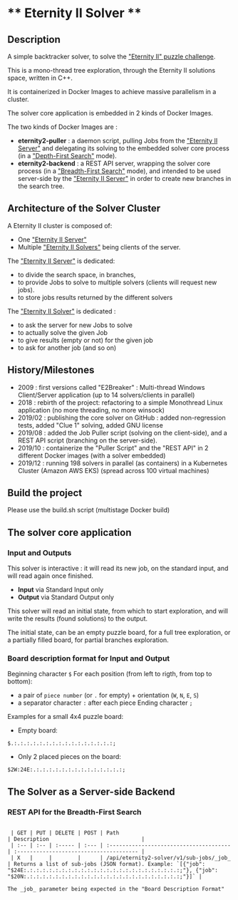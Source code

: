 #  ** Eternity II Solver **

## Description

A simple backtracker solver, to solve the ["Eternity II" puzzle challenge](https://en.wikipedia.org/wiki/Eternity_II_puzzle).

This is a mono-thread tree exploration, through the Eternity II solutions space, written in C++.

It is containerized in Docker Images to achieve massive parallelism in a cluster.

The solver core application is embedded in 2 kinds of Docker Images.

The two kinds of Docker Images are :
 - **eternity2-puller** : a daemon script, pulling Jobs from the ["Eternity II Server"](https://github.com/yfirmy/eternity2-server) and delegating its solving to the embedded solver core process (in a ["Depth-First Search"](https://en.wikipedia.org/wiki/Depth-first_search) mode).
 - **eternity2-backend** : a REST API server, wrapping the solver core process (in a ["Breadth-First Search"](https://en.wikipedia.org/wiki/Breadth-first_search) mode), and intended to be used server-side by the ["Eternity II Server"](https://github.com/yfirmy/eternity2-server) in order to create new branches in the search tree. 

## Architecture of the Solver Cluster

A Eternity II cluster is composed of:
 - One ["Eternity II Server"](https://github.com/yfirmy/eternity2-server)
 - Multiple ["Eternity II Solvers"](https://github.com/yfirmy/eternity2-solver) being clients of the server.

The ["Eternity II Server"](https://github.com/yfirmy/eternity2-server) is dedicated:
 - to divide the search space, in branches, 
 - to provide Jobs to solve to multiple solvers (clients will request new jobs).
 - to store jobs results returned by the different solvers

The ["Eternity II Solver"](https://github.com/yfirmy/eternity2-solver) is dedicated :
 - to ask the server for new Jobs to solve
 - to actually solve the given Job
 - to give results (empty or not) for the given job
 - to ask for another job (and so on)

## History/Milestones

 - 2009 : first versions called "E2Breaker" : Multi-thread Windows Client/Server application (up to 14 solvers/clients in parallel)
 - 2018 : rebirth of the project: refactoring to a simple Monothread Linux application (no more threading, no more winsock) 
 - 2019/02 : publishing the core solver on GitHub : added non-regression tests, added "Clue 1" solving, added GNU license
 - 2019/08 : added the Job Puller script (solving on the client-side), and a REST API script (branching on the server-side).
 - 2019/10 : containerize the "Puller Script" and the "REST API" in 2 different Docker images (with a solver embedded)
 - 2019/12 : running 198 solvers in parallel (as containers) in a Kubernetes Cluster (Amazon AWS EKS) (spread across 100 virtual machines)

## Build the project

Please use the build.sh script (multistage Docker build)

## The solver core application

### Input and Outputs

This solver is interactive : it will read its new job, on the standard input, and will read again once finished.

 - **Input** via Standard Input only
 - **Output** via Standard Output only

This solver will read an initial state, from which to start exploration, and will write the results (found solutions) to the output.

The initial state, can be an empty puzzle board, for a full tree exploration, or a partially filled board, for partial branches exploration.

### Board description format for Input and Output

Beginning character `$`
For each position (from left to rigth, from top to bottom):
 - a pair of `piece number` (or `.` for empty) + orientation (`W`, `N`, `E`, `S`)
 - a separator character `:` after each piece
Ending character `;`

Examples for a small 4x4 puzzle board:
 - Empty board: 
 ```
 $.:.:.:.:.:.:.:.:.:.:.:.:.:.:.:.:;
 ```
 - Only 2 placed pieces on the board: 
 ```
 $2W:24E:.:.:.:.:.:.:.:.:.:.:.:.:.:.:;
 ```

## The Solver as a Server-side Backend

### REST API for the Breadth-First Search

```

 | GET | PUT | DELETE | POST | Path                                    | Description                             |
 | :-- | :-- | :----- | :--- | :-------------------------------------- | :-------------------------------------- |
 | X   |     |        |      | /api/eternity2-solver/v1/sub-jobs/_job_ | Returns a list of sub-jobs (JSON format). Example: `[{"job": "$24E:.:.:.:.:.:.:.:.:.:.:.:.:.:.:.:.:.:.:.:.:.:.:.:.:;"}, {"job": "$20N:.:.:.:.:.:.:.:.:.:.:.:.:.:.:.:.:.:.:.:.:.:.:.:.:;"}]` |

The _job_ parameter being expected in the "Board Description Format"
